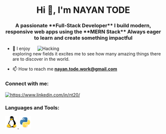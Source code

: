 <h1 align="center">Hi 👋, I'm NAYAN TODE</h1>
<h3 align="center"> A passionate **Full-Stack Developer**  
I build modern, responsive web apps using the **MERN Stack**  
Always eager to learn and create something impactful  </h3>

<img align="right" alt="Hacking" width="400" src="https://encrypted-tbn0.gstatic.com/images?q=tbn:ANd9GcQFbX58MqlqzKxO4kY1G5syNt_mOETnnHkIAQ&s">

- 🌱 I enjoy exploring new fields it excites me to see how many amazing things there are to discover in the world.

- 📫 How to reach me **nayan.tode.work@gmail.com**

<h3 align="left">Connect with me:</h3>
<p align="left">
<a href="https://linkedin.com/in/https://www.linkedin.com/in/nt20/" target="blank"><img align="center" src="https://raw.githubusercontent.com/rahuldkjain/github-profile-readme-generator/master/src/images/icons/Social/linked-in-alt.svg" alt="https://www.linkedin.com/in/nt20/" height="30" width="40" /></a>
</p>

<h3 align="left">Languages and Tools:</h3>
<p align="left"> <a href="https://www.linux.org/" target="_blank" rel="noreferrer"> <img src="https://raw.githubusercontent.com/devicons/devicon/master/icons/linux/linux-original.svg" alt="linux" width="40" height="40"/> </a> <a href="https://www.python.org" target="_blank" rel="noreferrer"> <img src="https://raw.githubusercontent.com/devicons/devicon/master/icons/python/python-original.svg" alt="python" width="40" height="40"/> </a> </p>
